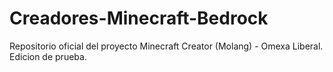 # Creadores-Minecraft-Bedrock
Repositorio oficial del proyecto Minecraft Creator (Molang) - Omexa Liberal.
Edicion de prueba.
